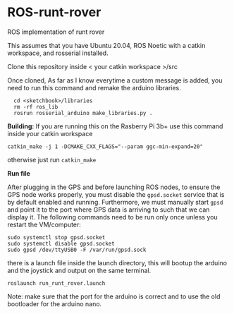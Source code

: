 # ROS-runt-rover
ROS implementation of runt rover

This assumes that you have Ubuntu 20.04, ROS Noetic with a catkin workspace, and rosserial installed. 

Clone this repository inside < your catkin workspace >/src 

Once cloned, As far as I know everytime a custom message is added, you need to run this command and remake the arduino libraries.
```
  cd <sketchbook>/libraries
  rm -rf ros_lib
  rosrun rosserial_arduino make_libraries.py .
```

**Building:** 
If you are running this on the Rasberry Pi 3b+ 
use this command inside your catkin workspace 
```
catkin_make -j 1 -DCMAKE_CXX_FLAGS="--param ggc-min-expand=20"
```
otherwise just run ```catkin_make```

**Run file**

After plugging in the GPS and before launching ROS nodes, to ensure the GPS node works properly, you must disable the `gpsd.socket` service that is by default enabled and running. Furthermore, we must manually start `gpsd` and point it to the port where GPS data is arriving to such that we can display it. The following commands need to be run only once unless you restart the VM/computer:

```
sudo systemctl stop gpsd.socket
sudo systemctl disable gpsd.socket
sudo gpsd /dev/ttyUSB0 -F /var/run/gpsd.sock
```

there is a launch file inside the launch directory, this will bootup the arduino and the joystick and output on the same terminal.

```roslaunch run_runt_rover.launch```

Note: make sure that the port for the arduino is correct and to use the old bootloader for the arduino nano. 
